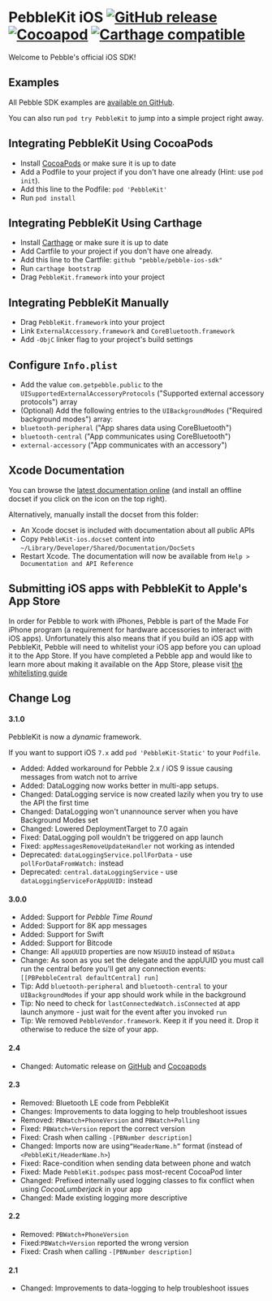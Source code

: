 # PebbleKit iOS [![GitHub release](https://img.shields.io/github/release/pebble/pebble-ios-sdk.svg)](https://github.com/pebble/pebble-ios-sdk/releases) [![Cocoapod](https://img.shields.io/cocoapods/v/PebbleKit.svg)](https://cocoapods.org/pods/PebbleKit) [![Carthage compatible](https://img.shields.io/badge/Carthage-compatible-4BC51D.svg?style=flat)](https://github.com/Carthage/Carthage)

Welcome to Pebble's official iOS SDK!

## Examples

All Pebble SDK examples are [available on GitHub](https://github.com/pebble-examples/pebblekit-ios-demos).

You can also run `pod try PebbleKit` to jump into a simple project right away.

## Integrating PebbleKit Using CocoaPods

- Install [CocoaPods](http://www.cocoapods.org) or make sure it is up to date
- Add a Podfile to your project if you don't have one already (Hint: use `pod init`).
- Add this line to the Podfile: `pod 'PebbleKit'`
- Run `pod install`

## Integrating PebbleKit Using Carthage

- Install [Carthage](https://github.com/Carthage/Carthage/releases) or make sure it is up to date
- Add Cartfile to your project if you don't have one already.
- Add this line to the Cartfile: `github "pebble/pebble-ios-sdk"`
- Run `carthage bootstrap`
- Drag `PebbleKit.framework` into your project

## Integrating PebbleKit Manually

- Drag `PebbleKit.framework` into your project
- Link `ExternalAccessory.framework` and `CoreBluetooth.framework`
- Add `-ObjC` linker flag to your project's build settings

## Configure `Info.plist`

- Add the value `com.getpebble.public` to the `UISupportedExternalAccessoryProtocols` ("Supported external accessory protocols") array
- (Optional) Add the following entries to the `UIBackgroundModes` ("Required background modes") array:
 - `bluetooth-peripheral` ("App shares data using CoreBluetooth")
 - `bluetooth-central` ("App communicates using CoreBluetooth")
 - `external-accessory` ("App communicates with an accessory")

## Xcode Documentation

You can browse the [latest documentation online](http://cocoadocs.org/docsets/PebbleKit) (and install an offline docset if you click on the icon on the top right).

Alternatively, manually install the docset from this folder:

- An Xcode docset is included with documentation about all public APIs
- Copy `PebbleKit-ios.docset` content into `~/Library/Developer/Shared/Documentation/DocSets`
- Restart Xcode. The documentation will now be available from `Help > Documentation and API Reference`

## Submitting iOS apps with PebbleKit to Apple's App Store

In order for Pebble to work with iPhones,
Pebble is part of the Made For iPhone program (a requirement for hardware accessories to interact with iOS apps). Unfortunately this also means that if you build an iOS app with PebbleKit,
Pebble will need to whitelist your iOS app before you can upload it to the App Store.
If you have completed a Pebble app and would like to learn more about making it available on the App Store,
please visit [the whitelisting guide](https://developer.getpebble.com/2/distribute/whitelisting.html)

## Change Log

#### 3.1.0

PebbleKit is now a *dynamic* framework.

If you want to support iOS `7.x` add `pod 'PebbleKit-Static'` to your `Podfile`.

- Added: Added workaround for Pebble 2.x / iOS 9 issue causing messages from watch not to arrive
- Added: DataLogging now works better in multi-app setups.
- Changed: DataLogging service is now created lazily when you try to use the API the first time
- Changed: DataLogging won't unannounce server when you have Background Modes set
- Changed: Lowered DeploymentTarget to 7.0 again
- Fixed: DataLogging poll wouldn't be triggered on app launch
- Fixed: `appMessagesRemoveUpdateHandler` not working as intended
- Deprecated: `dataLoggingService.pollForData` - use `pollForDataFromWatch:` instead
- Deprecated: `central.dataLoggingService` - use `dataLoggingServiceForAppUUID:` instead

#### 3.0.0

- Added: Support for *Pebble Time Round*
- Added: Support for 8K app messages
- Added: Support for Swift
- Added: Support for Bitcode
- Change: All `appUUID` properties are now `NSUUID` instead of `NSData`
- Change: As soon as you set the delegate and the appUUID you must call run the central before you'll get any connection events: `[[PBPebbleCentral defaultCentral] run]`
- Tip: Add `bluetooth-peripheral` and `bluetooth-central` to your `UIBackgroundModes` if your app should work while in the background
- Tip: No need to check for `lastConnectedWatch.isConnected` at app launch anymore - just wait for the event after you invoked `run`
- Tip: We removed `PebbleVendor.framework`. Keep it if you need it. Drop it otherwise to reduce the size of your app.

#### 2.4

- Changed: Automatic release on [GitHub](https://github.com/pebble/pebble-ios-sdk) and [Cocoapods](http://cocoapods.org/?q=pebble)

#### 2.3

- Removed: Bluetooth LE code from PebbleKit
- Changes: Improvements to data logging to help troubleshoot issues
- Removed: `PBWatch+PhoneVersion` and `PBWatch+Polling`
- Fixed: `PBWatch+Version` report the correct version
- Fixed: Crash when calling `-[PBNumber description]`
- Changed: Imports now are using`“HeaderName.h”` format (instead of `<PebbleKit/HeaderName.h>`)
- Fixed: Race-condition when sending data between phone and watch
- Fixed: Made `PebbleKit.podspec` pass most-recent CocoaPod linter
- Changed: Prefixed internally used logging classes to fix conflict when using *CocoaLumberjack* in your app
- Changed: Made existing logging more descriptive

#### 2.2

- Removed: `PBWatch+PhoneVersion`
- Fixed:`PBWatch+Version` reported the wrong version
- Fixed: Crash when calling `-[PBNumber description]`

#### 2.1

- Changed: Improvements to data-logging to help troubleshoot issues
